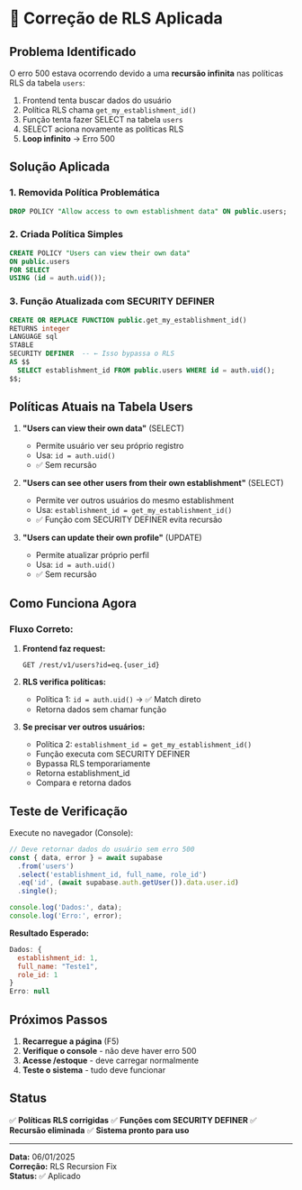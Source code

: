 # 🔧 Correção de RLS Aplicada

## Problema Identificado

O erro 500 estava ocorrendo devido a uma **recursão infinita** nas políticas RLS da tabela `users`:

1. Frontend tenta buscar dados do usuário
2. Política RLS chama `get_my_establishment_id()`
3. Função tenta fazer SELECT na tabela `users`
4. SELECT aciona novamente as políticas RLS
5. **Loop infinito** → Erro 500

## Solução Aplicada

### 1. Removida Política Problemática
```sql
DROP POLICY "Allow access to own establishment data" ON public.users;
```

### 2. Criada Política Simples
```sql
CREATE POLICY "Users can view their own data"
ON public.users
FOR SELECT
USING (id = auth.uid());
```

### 3. Função Atualizada com SECURITY DEFINER
```sql
CREATE OR REPLACE FUNCTION public.get_my_establishment_id()
RETURNS integer
LANGUAGE sql
STABLE
SECURITY DEFINER  -- ← Isso bypassa o RLS
AS $$
  SELECT establishment_id FROM public.users WHERE id = auth.uid();
$$;
```

## Políticas Atuais na Tabela Users

1. **"Users can view their own data"** (SELECT)
   - Permite usuário ver seu próprio registro
   - Usa: `id = auth.uid()`
   - ✅ Sem recursão

2. **"Users can see other users from their own establishment"** (SELECT)
   - Permite ver outros usuários do mesmo establishment
   - Usa: `establishment_id = get_my_establishment_id()`
   - ✅ Função com SECURITY DEFINER evita recursão

3. **"Users can update their own profile"** (UPDATE)
   - Permite atualizar próprio perfil
   - Usa: `id = auth.uid()`
   - ✅ Sem recursão

## Como Funciona Agora

### Fluxo Correto:

1. **Frontend faz request:**
   ```
   GET /rest/v1/users?id=eq.{user_id}
   ```

2. **RLS verifica políticas:**
   - Política 1: `id = auth.uid()` → ✅ Match direto
   - Retorna dados sem chamar função

3. **Se precisar ver outros usuários:**
   - Política 2: `establishment_id = get_my_establishment_id()`
   - Função executa com SECURITY DEFINER
   - Bypassa RLS temporariamente
   - Retorna establishment_id
   - Compara e retorna dados

## Teste de Verificação

Execute no navegador (Console):

```javascript
// Deve retornar dados do usuário sem erro 500
const { data, error } = await supabase
  .from('users')
  .select('establishment_id, full_name, role_id')
  .eq('id', (await supabase.auth.getUser()).data.user.id)
  .single();

console.log('Dados:', data);
console.log('Erro:', error);
```

**Resultado Esperado:**
```javascript
Dados: {
  establishment_id: 1,
  full_name: "Teste1",
  role_id: 1
}
Erro: null
```

## Próximos Passos

1. **Recarregue a página** (F5)
2. **Verifique o console** - não deve haver erro 500
3. **Acesse /estoque** - deve carregar normalmente
4. **Teste o sistema** - tudo deve funcionar

## Status

✅ **Políticas RLS corrigidas**
✅ **Funções com SECURITY DEFINER**
✅ **Recursão eliminada**
✅ **Sistema pronto para uso**

---

**Data:** 06/01/2025  
**Correção:** RLS Recursion Fix  
**Status:** ✅ Aplicado
